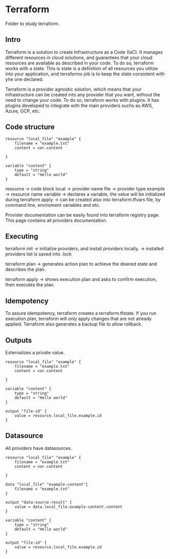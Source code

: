 # Terraform

Folder to study terraform.

## Intro

Terraform is a solution to create Infrastructure as a Code (IaC). It manages different resources in cloud solutions, and guarantees that your cloud resources are available as described in your code. To do so, terraform works with a state. This is state is a definition of all resources you utilize into your application, and terraforms job is to keep the state consistent with yhe one declared.

Terraform is a provider agnostic solution, which means that your infrastructure can be created into any provider that you want, without the need to change your code. To do so, terraform works with plugins. It has plugins developed to integrate with the main providers suchs as AWS, Azure, GCP, etc.

## Code structure

```
resource "local_file" "example" {
    filename = "example.txt"
    content = var.content

}

variable "content" {
    type = "string"
    default = "Hello world"
}
```

resource -> code block
local -> provider name
file -> provider type
example -> resource name
variable -> declares a variable, the value will be initialized during terraform apply -> can be created also into terraform.tfvars file, by command line, enviroment variables and etc.

Provider documentation can be easily found into terraform registry page. This page contains all providers documentation.

## Executing

terraform init -> initialize providers, and install providers locally. -> installed providers list is saved into .lock

terraform plan -> generates action plan to achieve the disered state and describes the plan.

terraform apply -> shows execution plan and asks to confirm execution, then executes the plan.

## Idempotency

To assure idempotency, terraform creates a terraform.tfstate. If you run execution plan, terraform will only apply changes that are not already applied. Terraform also generates a backup file to allow rollback.

## Outputs

Externalizes a private value.

```
resource "local_file" "example" {
    filename = "example.txt"
    content = var.content

}

variable "content" {
    type = "string"
    default = "Hello world"
}

output "file-id" {
    value = resource.local_file.example.id
}
```

## Datasource

All providers have datasources.

```
resource "local_file" "example" {
    filename = "example.txt"
    content = var.content

}

data "local_file" "example-content"{
    filename = "example.txt"
}

output "data-source-result" {
    value = data.local_file.example-content.content
}

variable "content" {
    type = "string"
    default = "Hello world"
}

output "file-id" {
    value = resource.local_file.example.id
}
```
